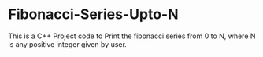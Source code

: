 # Fibonacci-Series-Upto-N
This is a C++ Project code to Print the fibonacci series from 0 to N, where N is any positive integer given by user.
